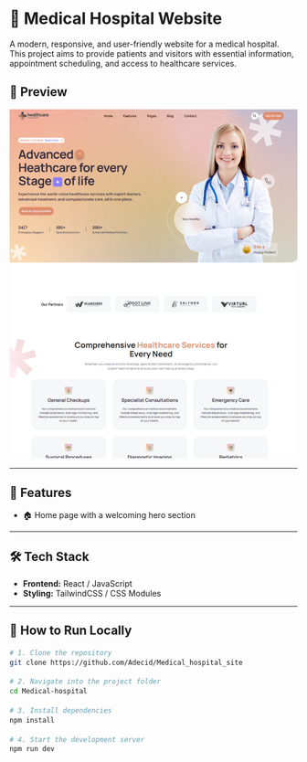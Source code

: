 # 🏥 Medical Hospital Website

A modern, responsive, and user-friendly website for a medical hospital. This project aims to provide patients and visitors with essential information, appointment scheduling, and access to healthcare services.

## 📸 Preview

![Website Preview](./public/preview_image.png)

---

## 🚀 Features

- 🏠 Home page with a welcoming hero section

---

## 🛠️ Tech Stack

- **Frontend:** React / JavaScript
- **Styling:** TailwindCSS / CSS Modules
<!-- - **Icons:** React Icons / HeroIcons -->

---

## 🧪 How to Run Locally

```bash
# 1. Clone the repository
git clone https://github.com/Adecid/Medical_hospital_site

# 2. Navigate into the project folder
cd Medical-hospital

# 3. Install dependencies
npm install

# 4. Start the development server
npm run dev